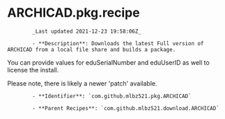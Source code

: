 # ARCHICAD.pkg.recipe

            _Last updated 2021-12-23 19:58:06Z_

            - **Description**: Downloads the latest Full version of ARCHICAD from a local file share and builds a package.

You can provide values for eduSerialNumber and eduUserID as well to license the install.

Please note, there is likely a newer 'patch' available.

            - **Identifier**: `com.github.mlbz521.pkg.ARCHICAD`

            - **Parent Recipes**: `com.github.mlbz521.download.ARCHICAD`
